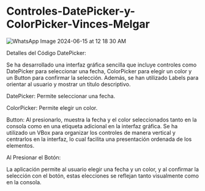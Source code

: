 # Controles-DatePicker-y-ColorPicker-Vinces-Melgar

![WhatsApp Image 2024-06-15 at 12 18 30 AM](https://github.com/Kimberly168888/Controles-DatePicker-y-ColorPicker-Vinces-Melgar/assets/169225018/a3f7f18a-bd6d-4c14-8c18-e11c47103030)

Detalles del Código DatePicker:

Se ha desarrollado una interfaz gráfica sencilla que incluye controles como DatePicker para seleccionar una fecha, ColorPicker para elegir un color y un Button para confirmar la selección. Además, se han utilizado Labels para orientar al usuario y mostrar un título descriptivo.

DatePicker: Permite seleccionar una fecha.

ColorPicker: Permite elegir un color.

Button: Al presionarlo, muestra la fecha y el color seleccionados tanto en la consola como en una etiqueta adicional en la interfaz gráfica. Se ha utilizado un VBox para organizar los controles de manera vertical y centrarlos en la interfaz, lo cual facilita una presentación ordenada de los elementos.

Al Presionar el Botón:

La aplicación permite al usuario elegir una fecha y un color, y al confirmar la selección con el botón, estas elecciones se reflejan tanto visualmente como en la consola.

